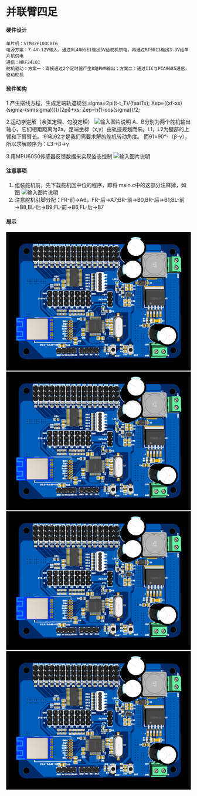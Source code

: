 # 并联臂四足

#### 硬件设计
    单片机：STM32F103C8T6
    电源方案：7.4V-12V输入，通过XL4005E1输出5V给舵机供电，再通过RT9013输出3.3V给单片机供电
    通信：NRF24L01
    舵机驱动：方案一：直接通过2个定时器产生8路PWM输出；方案二：通过IIC与PCA9685通信，驱动舵机
#### 软件架构
1.产生摆线方程，生成足端轨迹规划
    sigma=2pi(t-t_T)/(faaiTs);
    Xep=((xf-xs)(sigma-(sin(sigma))))/(2pi)+xs;
    Zep=h(1-cos(sigma))/2;

2.运动学逆解（余弦定理、勾股定理）
![输入图片说明](https://foruda.gitee.com/images/1717127428638827343/8b90ec1d_10461025.png "屏幕截图")
A、B分别为两个舵机输出轴心，它们相距距离为2a。足端坐标（x,y）由轨迹规划而来。L1，L2为腿部的上臂和下臂臂长。
θ1和θ2才是我们需要求解的舵机转动角度。
而θ1=90°-（β-γ），所以求解顺序为：L3→β→γ

3.用MPU6050传感器反馈数据来实现姿态控制
![输入图片说明](https://foruda.gitee.com/images/1717127472478777318/700a5e85_10461025.png "屏幕截图")

#### 注意事项

1.  组装舵机前，先下载舵机回中位的程序，即将 main.c中的这部分注释掉，如图
![输入图片说明](https://foruda.gitee.com/images/1717127497390548298/86aff585_10461025.png "屏幕截图")
2.  注意舵机引脚分配：FR-前→A6，FR-后→A7;BR-前→B0,BR-后→B1;BL-前→B8,BL-后→B9;FL-前→B6,FL-后→B7

#### 展示
![输入图片说明](image.png)
![输入图片说明](image.png)
![输入图片说明](image.png)
![输入图片说明](image.png)
